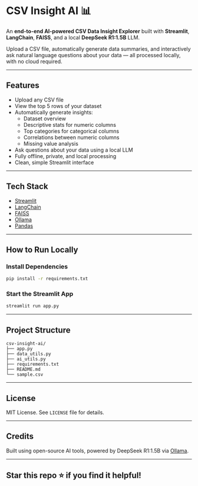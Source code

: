 # CSV Insight AI 📊

An **end-to-end AI-powered CSV Data Insight Explorer** built with **Streamlit**, **LangChain**, **FAISS**, and a local **DeepSeek R1:1.5B** LLM.

Upload a CSV file, automatically generate data summaries, and interactively ask natural language questions about your data — all processed locally, with no cloud required.

---

## Features

- Upload any CSV file
- View the top 5 rows of your dataset
- Automatically generate insights:
  - Dataset overview
  - Descriptive stats for numeric columns
  - Top categories for categorical columns
  - Correlations between numeric columns
  - Missing value analysis
- Ask questions about your data using a local LLM
- Fully offline, private, and local processing
- Clean, simple Streamlit interface

---

## Tech Stack

- [Streamlit](https://streamlit.io/)
- [LangChain](https://python.langchain.com/)
- [FAISS](https://github.com/facebookresearch/faiss)
- [Ollama](https://ollama.ai/)
- [Pandas](https://pandas.pydata.org/)

---

## How to Run Locally

### Install Dependencies

```bash
pip install -r requirements.txt
````

### Start the Streamlit App

```bash
streamlit run app.py
```

---

## Project Structure

```
csv-insight-ai/
├── app.py
├── data_utils.py
├── ai_utils.py
├── requirements.txt
├── README.md
└── sample.csv
```

---

## License

MIT License. See `LICENSE` file for details.

---

## Credits

Built using open-source AI tools, powered by DeepSeek R1:1.5B via [Ollama](https://ollama.ai/).

---

## Star this repo ⭐ if you find it helpful!
